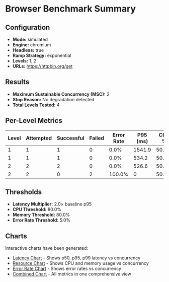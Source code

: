 # Browser Benchmark Summary

## Configuration
- **Mode:** simulated
- **Engine:** chromium
- **Headless:** true
- **Ramp Strategy:** exponential
- **Levels:** 1, 2
- **URLs:** https://httpbin.org/get

## Results
- **Maximum Sustainable Concurrency (MSC):** 2
- **Stop Reason:** No degradation detected
- **Total Levels Tested:** 4

## Per-Level Metrics
| Level | Attempted | Successful | Failed | Error Rate | P95 (ms) | CPU % | Memory % |
|-------|-----------|------------|--------|------------|----------|-------|----------|
| 1 | 1 | 1 | 0 | 0.0% | 1541.9 | 50.0% | 60.0% |
| 1 | 1 | 1 | 0 | 0.0% | 534.2 | 50.0% | 60.0% |
| 2 | 2 | 2 | 0 | 0.0% | 526.6 | 50.0% | 60.0% |
| 2 | 2 | 0 | 2 | 100.0% | 0 | 50.0% | 60.0% |

## Thresholds
- **Latency Multiplier:** 2.0× baseline p95
- **CPU Threshold:** 80.0%
- **Memory Threshold:** 80.0%
- **Error Rate Threshold:** 5.0%

## Charts
Interactive charts have been generated:
- [Latency Chart](latency_chart.html) - Shows p50, p95, p99 latency vs concurrency
- [Resource Chart](resource_chart.html) - Shows CPU and memory usage vs concurrency
- [Error Rate Chart](error_rate_chart.html) - Shows error rates vs concurrency
- [Combined Chart](combined_chart.html) - All metrics in one comprehensive view

